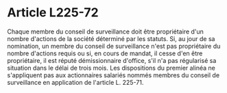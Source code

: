 # Article L225-72

Chaque membre du conseil de surveillance doit être propriétaire d'un nombre d'actions de la société déterminé par les statuts.   Si, au jour de sa nomination, un membre du conseil de surveillance n'est pas propriétaire du nombre d'actions requis ou si, en cours de mandat, il cesse d'en être propriétaire, il est réputé démissionnaire d'office, s'il n'a pas régularisé sa situation dans le délai de trois mois.   Les dispositions du premier alinéa ne s'appliquent pas aux actionnaires salariés nommés membres du conseil de surveillance en application de l'article L. 225-71.